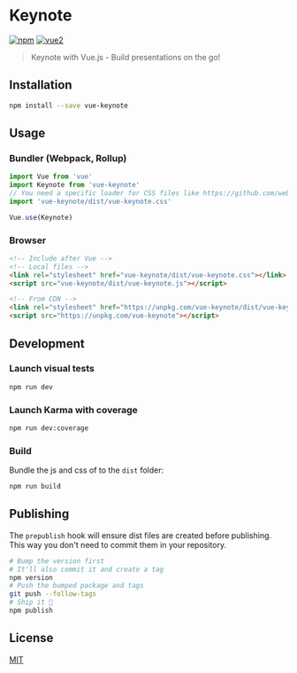 # Keynote

[![npm](https://img.shields.io/npm/v/vue-keynote.svg)](https://www.npmjs.com/package/vue-keynote) [![vue2](https://img.shields.io/badge/vue-2.x-brightgreen.svg)](https://vuejs.org/)

> Keynote with Vue.js - Build presentations on the go!

## Installation

```bash
npm install --save vue-keynote
```

## Usage

### Bundler (Webpack, Rollup)

```js
import Vue from 'vue'
import Keynote from 'vue-keynote'
// You need a specific loader for CSS files like https://github.com/webpack/css-loader
import 'vue-keynote/dist/vue-keynote.css'

Vue.use(Keynote)
```

### Browser

```html
<!-- Include after Vue -->
<!-- Local files -->
<link rel="stylesheet" href="vue-keynote/dist/vue-keynote.css"></link>
<script src="vue-keynote/dist/vue-keynote.js"></script>

<!-- From CDN -->
<link rel="stylesheet" href="https://unpkg.com/vue-keynote/dist/vue-keynote.css"></link>
<script src="https://unpkg.com/vue-keynote"></script>
```

## Development

### Launch visual tests

```bash
npm run dev
```

### Launch Karma with coverage

```bash
npm run dev:coverage
```

### Build

Bundle the js and css of to the `dist` folder:

```bash
npm run build
```


## Publishing

The `prepublish` hook will ensure dist files are created before publishing. This
way you don't need to commit them in your repository.

```bash
# Bump the version first
# It'll also commit it and create a tag
npm version
# Push the bumped package and tags
git push --follow-tags
# Ship it 🚀
npm publish
```

## License

[MIT](http://opensource.org/licenses/MIT)
